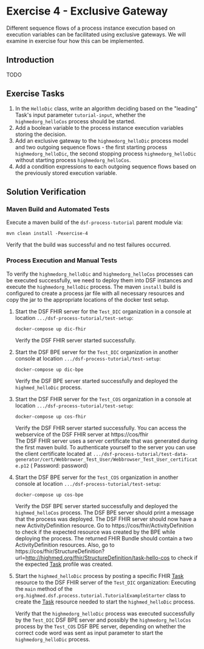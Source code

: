 # Exercise 4 - Exclusive Gateway

Different sequence flows of a process instance execution based on execution variables can be facilitated using exclusive
gateways. We will examine in exercise four how this can be implemented.

## Introduction

TODO

## Exercise Tasks

1. In the `HelloDic` class, write an algorithm deciding based on the "leading" Task's input parameter `tutorial-input`, whether the `highmedorg_helloCos` process should be started.
2. Add a boolean variable to the process instance execution variables storing the decision.
3. Add an exclusive gateway to the `highmedorg_helloDic` process model and two outgoing sequence flows - the first starting process `highmedorg_helloDic`, the second stopping process `highmedorg_helloDic` without starting process `highmedorg_helloCos`.
4. Add a condition expressions to each outgoing sequence flows based on the previously stored execution variable.

## Solution Verification

### Maven Build and Automated Tests

Execute a maven build of the `dsf-process-tutorial` parent module via:

```
mvn clean install -Pexercise-4
```

Verify that the build was successful and no test failures occurred.

### Process Execution and Manual Tests

To verify the `highmedorg_helloDic` and `highmedorg_helloCos` processes can be executed successfully, we need to deploy
them into DSF instances and execute the `highmedorg_helloDic` process. The maven `install` build is configured to create
a process jar file with all necessary resources and copy the jar to the appropriate locations of the docker test setup.

1. Start the DSF FHIR server for the `Test_DIC` organization in a console at
   location `.../dsf-process-tutorial/test-setup`:
   ```
   docker-compose up dic-fhir
   ```
   Verify the DSF FHIR server started successfully.

2. Start the DSF BPE server for the `Test_DIC` organization in another console at
   location `.../dsf-process-tutorial/test-setup`:
   ```
   docker-compose up dic-bpe
   ```
   Verify the DSF BPE server started successfully and deployed the `highmed_helloDic` process.

3. Start the DSF FHIR server for the `Test_COS` organization in a console at
   location `.../dsf-process-tutorial/test-setup`:
   ```
   docker-compose up cos-fhir
   ```
   Verify the DSF FHIR server started successfully. You can access the webservice of the DSF FHIR server
   at https://cos/fhir  
   The DSF FHIR server uses a server certificate that was generated during the first maven build. To authenticate
   yourself to the server you can use the client certificate located
   at `.../dsf-process-tutorial/test-data-generator/cert/Webbrowser_Test_User/Webbrowser_Test_User_certificate.p12` (
   Password: password)

4. Start the DSF BPE server for the `Test_COS` organization in another console at
   location `.../dsf-process-tutorial/test-setup`:
   ```
   docker-compose up cos-bpe
   ```
   Verify the DSF BPE server started successfully and deployed the `highmed_helloCos` process. The DSF BPE server should
   print a message that the process was deployed. The DSF FHIR server should now have a new ActivityDefinition resource.
   Go to https://cos/fhir/ActivityDefinition to check if the expected resource was created by the BPE while deploying
   the process. The returned FHIR Bundle should contain a two ActivityDefinition resources. Also, go
   to https://cos/fhir/StructureDefinition?url=http://highmed.org/fhir/StructureDefinition/task-hello-cos to check if
   the expected [Task](http://hl7.org/fhir/R4/task.html) profile was created.

5. Start the `highmed_helloDic` process by posting a specific FHIR [Task](http://hl7.org/fhir/R4/task.html) resource to
   the DSF FHIR server of the `Test_DIC` organization:
   Executing the `main` method of the `org.highmed.dsf.process.tutorial.TutorialExampleStarter` class to create
   the [Task](http://hl7.org/fhir/R4/task.html) resource needed to start the `highmed_helloDic` process.

   Verify that the `highmedorg_helloDic` process was executed successfully by the `Test_DIC` DSF BPE server and possibly
   the `highmedorg_helloCos` process by the `Test_COS` DSF BPE server, depending on whether the correct code word was
   sent as input parameter to start the `highmedorg_helloDic` process.